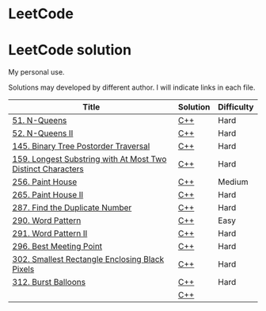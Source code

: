# LeetCode
LeetCode solution
==
My personal use.

Solutions may developed by different author. I will indicate links in each file.


| Title | Solution | Difficulty |
| ----- | -------- | ---------- |
| [51. N-Queens](https://leetcode.com/problems/n-queens/) | [C++](./C++/N-Queens.cpp)| Hard |
| [52. N-Queens II](https://leetcode.com/problems/n-queens-ii/) | [C++](./C++/N-Queens-II.cpp)| Hard |
| [145. Binary Tree Postorder Traversal](https://leetcode.com/problems/binary-tree-postorder-traversal/) | [C++](./C++/BinaryTreePostorderTraversal.cpp)| Hard |
| [159. Longest Substring with At Most Two Distinct Characters](https://leetcode.com/problems/longest-substring-with-at-most-two-distinct-characters/) | [C++](./C++/LongestSubstringWithAtMostTwoDistinctCharacters.cpp)| Hard |
| [256. Paint House](https://leetcode.com/problems/paint-house/) | [C++](./C++/PaintHouse.cpp)| Medium |
| [265. Paint House II](https://leetcode.com/problems/paint-house-ii/) | [C++](./C++/PaintHouse-II.cpp)| Hard |
| [287. Find the Duplicate Number](https://leetcode.com/problems/find-the-duplicate-number/) | [C++](./C++/FindTheDuplicateNumber.cpp)| Hard |
| [290. Word Pattern](https://leetcode.com/problems/word-pattern/) | [C++](./C++/WordPattern.cpp)| Easy |
| [291. Word Pattern II](https://leetcode.com/problems/word-pattern-ii/) | [C++](./C++/WordPattern-II.cpp)| Hard |
| [296. Best Meeting Point](https://leetcode.com/problems/best-meeting-point/) | [C++](./C++/BestMeetingPoint.cpp)| Hard |
| [302. Smallest Rectangle Enclosing Black Pixels](https://leetcode.com/problems/smallest-rectangle-enclosing-black-pixels/) | [C++](./C++/SmallestRectangleEnclosingBlackPixels.cpp)| Hard |
| [312. Burst Balloons](https://leetcode.com/problems/burst-balloons/) | [C++](./C++/BurstBalloons.cpp)| Hard |
| []() | [C++](./C++/.cpp)|  |



